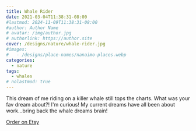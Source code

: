 ```yaml
---
title: Whale Rider
date: 2021-03-04T11:38:31-08:00
#lastmod: 2024-11-09T11:38:31-08:00
#author: Author Name
# avatar: /img/author.jpg
# authorlink: https://author.site
cover: /designs/nature/whale-rider.jpg
#images:
#   - /designs/place-names/nanaimo-places.webp
categories:
  - nature
tags:
  - whales
# nolastmod: true
---
```



This dream of me riding on a killer whale still tops the charts. What was your fav dream about?! I'm curious! My current dreams have all been about work...bring back the whale dreams brain!

<!--more-->
[Order on Etsy](https://www.etsy.com/ca/listing/1012890162/whale-rider-womens-tank-top)
